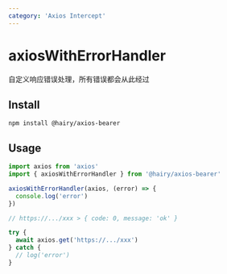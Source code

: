 ```yaml
---
category: 'Axios Intercept'
---
```


# axiosWithErrorHandler

自定义响应错误处理，所有错误都会从此经过

## Install

`npm install @hairy/axios-bearer`

## Usage

~~~typescript
import axios from 'axios'
import { axiosWithErrorHandler } from '@hairy/axios-bearer'

axiosWithErrorHandler(axios, (error) => {
  console.log('error')
})

~~~

~~~typescript
// https://.../xxx > { code: 0, message: 'ok' }

try {
  await axios.get('https://.../xxx')
} catch {
  // log('error')
}
~~~